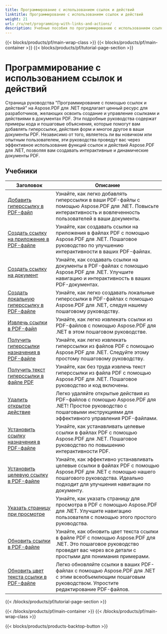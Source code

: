 ```yaml
---
title: Программирование с использованием ссылок и действий
linktitle: Программирование с использованием ссылок и действий
weight: 21
url: /ru/net/programming-with-links-and-actions/
description: Учебные пособия по программированию с использованием ссылок и действий Aspose.PDF для .NET представляют собой комплексный ресурс для освоения навыков создания и управления интерактивными ссылками в документах PDF.
---
```


{{< blocks/products/pf/main-wrap-class >}}
{{< blocks/products/pf/main-container >}}
{{< blocks/products/pf/tutorial-page-section >}}

# Программирование с использованием ссылок и действий

Страница руководства "Программирование с помощью ссылок и действий" на Aspose.PDF для .NET предлагает ценный ресурс для разработчиков, желающих освоить создание и управление ссылками и действиями в документах PDF. Эти подробные руководства содержат примеры кода и пошаговые объяснения, которые помогут вам добавлять гиперссылки, действия форм и многое другое в ваши документы PDF. Независимо от того, являетесь ли вы новичком или опытным пользователем, эти руководства проведут вас через эффективное использование функций ссылок и действий Aspose.PDF для .NET, позволяя вам создавать интерактивные и динамические документы PDF.

## Учебники
| Заголовок | Описание |
| --- | --- | 
| [Добавить гиперссылку в PDF-файл](./add-hyperlink/) | Узнайте, как легко добавлять гиперссылки в ваши PDF-файлы с помощью Aspose.PDF для .NET. Повысьте интерактивность и вовлеченность пользователей в ваши документы. |  
| [Создать ссылку на приложение в PDF-файле](./create-application-link/) | Узнайте, как создавать ссылки на приложения в файлах PDF с помощью Aspose.PDF для .NET. Пошаговое руководство по улучшению интерактивности в ваших PDF-файлах. |  
| [Создать ссылку на документ](./create-document-link/) | Узнайте, как создавать ссылки на документы в PDF-файлах с помощью Aspose.PDF для .NET. Улучшите навигацию и интерактивность в ваших PDF-документах. |  
| [Создать локальную гиперссылку в PDF-файле](./create-local-hyperlink/) | Узнайте, как легко создавать локальные гиперссылки в PDF-файлах с помощью Aspose.PDF для .NET, следуя нашему пошаговому руководству. |  
| [Извлечь ссылки в PDF-файл](./extract-links/) | Узнайте, как легко извлекать ссылки из PDF-файлов с помощью Aspose.PDF для .NET в этом пошаговом руководстве. |  
| [Получить гиперссылки назначения в PDF-файле](./get-hyperlink-destinations/) | Узнайте, как легко извлекать гиперссылки из файлов PDF с помощью Aspose.PDF для .NET. Следуйте этому простому пошаговому руководству. |  
| [Получить текст гиперссылки в файле PDF](./get-hyperlink-text/) | Узнайте, как без труда извлечь текст гиперссылки из файла PDF с помощью Aspose.PDF для .NET. Пошаговое руководство и код включены. |  
| [Удалить открытое действие](./remove-open-action/) | Легко удаляйте открытые действия из PDF-файлов с помощью Aspose.PDF для .NET! Простое руководство с пошаговыми инструкциями для эффективного управления PDF-файлами. |  
| [Установить ссылку назначения в PDF-файле](./set-destination-link/) | Узнайте, как устанавливать целевые ссылки в файлах PDF с помощью Aspose.PDF для .NET. Пошаговое руководство по повышению интерактивности PDF. |  
| [Установить целевую ссылку в PDF-файле](./set-target-link/) | Узнайте, как эффективно устанавливать целевые ссылки в файлах PDF с помощью Aspose.PDF для .NET с помощью нашего пошагового руководства. Идеально подходит для улучшения навигации по документу. |  
| [Указать страницу при просмотре](./specify-page-when-viewing/) | Узнайте, как указать страницу для просмотра в PDF с помощью Aspose.PDF для .NET. Улучшите навигацию пользователя с помощью этого простого руководства. |  
| [Обновить ссылки в PDF-файле](./update-links/) | Узнайте, как обновить цвет текста ссылки в файле PDF с помощью Aspose.PDF для .NET. Это пошаговое руководство проведет вас через все детали с простыми для понимания примерами. |  
| [Обновить цвет текста ссылки в PDF-файле](./update-link-text-color/) | Легко обновляйте ссылки в ваших PDF-файлах с помощью Aspose.PDF для .NET с этим всеобъемлющим пошаговым руководством. Упростите редактирование PDF-файлов. |  
{{< /blocks/products/pf/tutorial-page-section >}}

{{< /blocks/products/pf/main-container >}}
{{< /blocks/products/pf/main-wrap-class >}}

{{< blocks/products/products-backtop-button >}}
